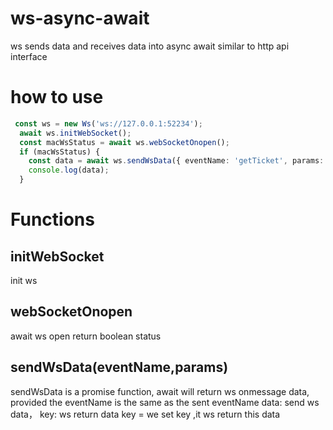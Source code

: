 # ws-async-await
ws sends data and receives data into async await similar to http api interface
# how to use
```typescript
 const ws = new Ws('ws://127.0.0.1:52234');
  await ws.initWebSocket();
  const macWsStatus = await ws.webSocketOnopen();
  if (macWsStatus) {
    const data = await ws.sendWsData({ eventName: 'getTicket', params: { client: 'mac' } }, 'eventName');
    console.log(data);
  }
```
# Functions
## initWebSocket
 init ws
## webSocketOnopen
  await ws open return boolean status 
## sendWsData(eventName,params)
  sendWsData is a promise function, await will return ws onmessage data, provided the eventName is the same as the sent eventName
  data: send ws data，
  key: ws return data key = we set key ,it ws return this data

